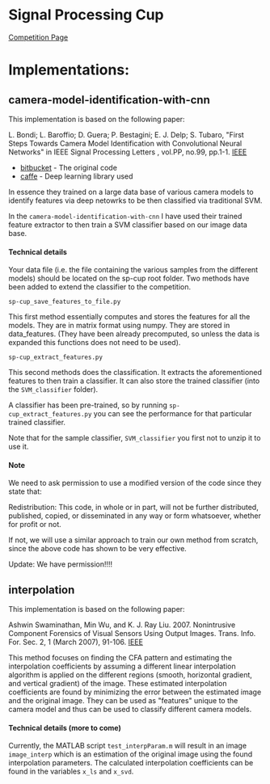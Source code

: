 # Signal Processing Cup

[Competition Page](http://signalprocessingsociety.org/get-involved/signal-processing-cup)


# Implementations:

## camera-model-identification-with-cnn

This implementation is based on the following paper:

L. Bondi; L. Baroffio; D. Guera; P. Bestagini; E. J. Delp; S. Tubaro, "First Steps Towards Camera Model Identification with Convolutional Neural Networks" in IEEE Signal Processing Letters , vol.PP, no.99, pp.1-1. [IEEE](http://ieeexplore.ieee.org/document/7786852/)

* [bitbucket](https://bitbucket.org/polimi-ispl/camera-model-identification-with-cnn/src) - The original code
* [caffe](http://caffe.berkeleyvision.org) - Deep learning library used

In essence they trained on a large data base of various camera models to identify features via deep netowrks to be then classified via traditional SVM. 

In the ```camera-model-identification-with-cnn``` I have used their trained feature extractor to then train a SVM classifier based on our image data base.

#### Technical details 

Your data file (i.e. the file containing the various samples from the different models) should be located on the sp-cup root folder.
Two methods have been added to extend the classifier to the competition. 

```
sp-cup_save_features_to_file.py
```

This first method essentially computes and stores the features for all the models. They are in matrix format using numpy. They are stored in data_features. (They have been already precomputed, so unless the data is expanded this functions does not need to be used).

```
sp-cup_extract_features.py 
```

This second methods does the classification. It extracts the aforementioned features to then train a classifier. It can also store the trained classifier (into the ```SVM_classifier``` folder).


A classifier has been pre-trained, so by running ```sp-cup_extract_features.py``` you can see the performance for that particular trained classifier.

Note that for the sample classifier, ```SVM_classifier``` you first not to unzip it to use it.


#### Note

We need to ask permission to use a modified version of the code since they state that:

Redistribution: This code, in whole or in part, will not be further distributed, published, copied, or disseminated in any way or form whatsoever, whether for profit or not.

If not, we will use a similar approach to train our own method from scratch, since the above code has shown to be very effective.

Update: We have permission!!!!

## interpolation

This implementation is based on the following paper:

Ashwin Swaminathan, Min Wu, and K. J. Ray Liu. 2007. Nonintrusive Component Forensics of Visual Sensors Using Output Images. Trans. Info. For. Sec. 2, 1 (March 2007), 91-106. [IEEE](http://ieeexplore.ieee.org/document/4100631/)

This method focuses on finding the CFA pattern and estimating the interpolation coefficients by assuming a different linear interpolation algorithm is applied on the different regions (smooth, horizontal gradient, and vertical gradient) of the image. These estimated interpolation coefficients are found by minimizing the error between the estimated image and the original image. They can be used as "features" unique to the camera model and thus can be used to classify different camera models.

#### Technical details (more to come)

Currently, the MATLAB script ```test_interpParam.m``` will result in an image ```image_interp``` which is an estimation of the original image using the found interpolation parameters. The calculated interpolation coefficients can be found in the variables ```x_ls``` and ```x_svd```.
